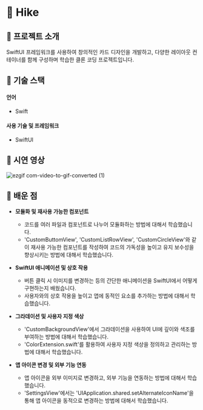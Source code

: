 # 🥾 Hike

## 👐 프로젝트 소개
<p align="justify">
  SwiftUI 프레임워크를 사용하여 창의적인 카드 디자인을 개발하고, 다양한 레이아웃 컨테이너를 함께 구성하며 학습한 클론 코딩 프로젝트입니다.
</p>

## 🚀 기술 스택

#### 언어
* Swift
#### 사용 기술 및 프레임워크
* SwiftUI

## 🚀 시연 영상

![ezgif com-video-to-gif-converted (1)](https://github.com/Sang-Mini/Hike/assets/105893642/2131b06d-7e80-4e27-8534-e4e99535fbbb)


## 🤩 배운 점
* **모듈화 및 재사용 가능한 컴포넌트**
  * 코드를 여러 파일과 컴포넌트로 나누어 모듈화하는 방법에 대해서 학습했습니다.
  * 'CustomButtomView', 'CustomListRowView', 'CustomCircleView'와 같이 재사용 가능한 컴포넌트를 작성하여 코드의 가독성을 높이고 유지 보수성을 향상시키는 방법에 대해서 학습했습니다.

* **SwiftUI 애니메이션 및 상호 작용**
  * 버튼 클릭 시 이미지를 변경하는 등의 간단한 애니메이션을 SwiftUI에서 어떻게 구현하는지 배웠습니다.
  * 사용자와의 상호 작용을 높이고 앱에 동적인 요소를 추가하는 방법에 대해서 학습했습니다.
 
* **그라데이션 및 사용자 지정 색상**
  * 'CustomBackgroundView'에서 그라데이션을 사용하여 UI에 깊이와 색조를 부여하는 방법에 대해서 학습했습니다.
  * 'ColorExtension.swift'를 활용하여 사용자 지정 색상을 정의하고 관리하는 방법에 대해서 학습했습니다.
 
* **앱 아이콘 변경 및 외부 기능 연동**
  * 앱 아이콘을 외부 이미지로 변경하고, 외부 기능을 연동하는 방법에 대해서 학습했습니다.
  * 'SettingsView'에서는 'UIApplication.shared.setAlternateIconName'을 통해 앱 아이콘을 동적으로 변경하는 방법에 대해서 학습했습니다.
